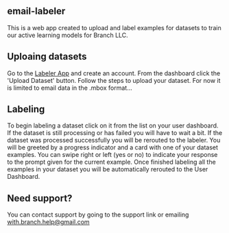 ## email-labeler

This is a web app created to upload and label examples for datasets to train our active learning models for Branch LLC.

## Uploaing datasets

Go to the [Labeler App](https://notifai.netlify.app/) and create an account. From the dashboard click the 'Upload Dataset' button.
Follow the steps to upload your dataset. For now it is limited to email data in the .mbox format...

## Labeling

To begin labeling a dataset click on it from the list on your user dashboard. If the dataset is still processing or has failed you will have to wait a bit.
If the dataset was processed successfully you will be rerouted to the labeler. You will be greeted by a progress indicator and a card with one of your dataset examples. 
You can swipe right or left (yes or no) to indicate your response to the prompt given for the current example. Once finished labeling all the examples in your dataset you will be automatically rerouted to the User Dashboard.

## Need support?

You can contact support by going to the support link or emailing with.branch.help@gmail.com
